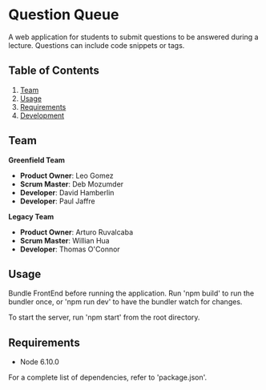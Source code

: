 # Question Queue

A web application for students to submit questions to be answered during a lecture. Questions can include code snippets or tags.

## Table of Contents

1. [Team](#team)
1. [Usage](#Usage)
1. [Requirements](#requirements)
1. [Development](#development)

## Team
  __Greenfield Team__

  - __Product Owner__: Leo Gomez
  - __Scrum Master__: Deb Mozumder
  - __Developer__: David Hamberlin
  - __Developer__: Paul Jaffre

  __Legacy Team__

  - __Product Owner__: Arturo Ruvalcaba
  - __Scrum Master__: Willian Hua
  - __Developer__: Thomas O'Connor

## Usage

Bundle FrontEnd before running the application. Run 'npm build' to run the bundler once, or 'npm run dev' to have the bundler watch for changes.

To start the server, run 'npm start' from the root directory.

## Requirements

- Node 6.10.0

For a complete list of dependencies, refer to 'package.json'.
